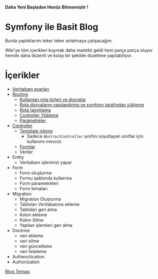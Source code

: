 **Daha Yeni Başladım Henüz Bitmemiştir !**
 
# Symfony ile Basit Blog
Burda yaptıklarımı teker teker anlatmaya çalışacağım.

Wiki'ye tüm içerikleri koymak daha mantıklı geldi hem parça parça oluyor hemde daha düzenli ve kolay bir şekilde düzeltme yapılabiliyor.

# İçerikler
* [Veritabanı ayarları](wiki/2-veritabani.md)
* [Routing](wiki/3-route-ve-route-tanimlama.md)
  * [Kullanılan rota türleri ve dosyalar](wiki/1-baslangic.md#router)
  * [Rota dosyalarını yapılandırma ve symfony tarafından yükleme](wiki/1-baslangic.md#rota-yapılandırması)
  * [Rota tanımlama](wiki/3-route-ve-route-tanimlama.md#tanimlama)
  * [Controller Yükleme](wiki/3-route-ve-route-tanimlama.md#tanimlama)
  * [Parametreler](wiki/3-route-ve-route-tanimlama.md#route-parametreleri)
* [Controller](wiki/4-controller.md#template-isleme)
  * [Template işleme](wiki/4-controller.md#template-isleme)
    * Sadece `AbstractController` sınıfını soyutlayan sınıflar için kullanımı mevcut.
  * [Formlar](wiki/5-form.md)
  * Veriler
* Entity
  * Veritabanı işlerimizi yapar
* Form
  * Form oluşturma
  * Formu şablonda kullanma
  * Form parametreleri
  * Form temaları
* Migration
  * Migration Oluşturma
  * Tabloları Veritabanına ekleme
  * Tabloları geri alma
  * Kolon ekleme
  * Kolon Silme
  * Yapılan işlemleri geri alma 
* Doctrine
  * veri ekleme
  * veri silme
  * veri güncelleme
  * veri listeleme
* Authenctication
* Authorization

[Blog Teması](https://github.com/welisonmenezes/wm-simple-blog-template)